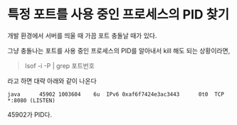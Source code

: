 # 특정 포트를 사용 중인 프로세스의 PID 찾기

개발 환경에서 서버를 띄울 때 가끔 포트 충돌날 때가 있다.

그냥 충돌나는 포트를 사용 중인 프로세스의 PID를 알아내서 kill 해도 되는 상황이라면,

>lsof -i -P | grep 포트번호

라고 하면 대략 아래와 같이 나온다

```
java      45902 1003604    6u  IPv6 0xaf6f7424e3ac3443      0t0  TCP *:8080 (LISTEN)
```

45902가 PID다.
